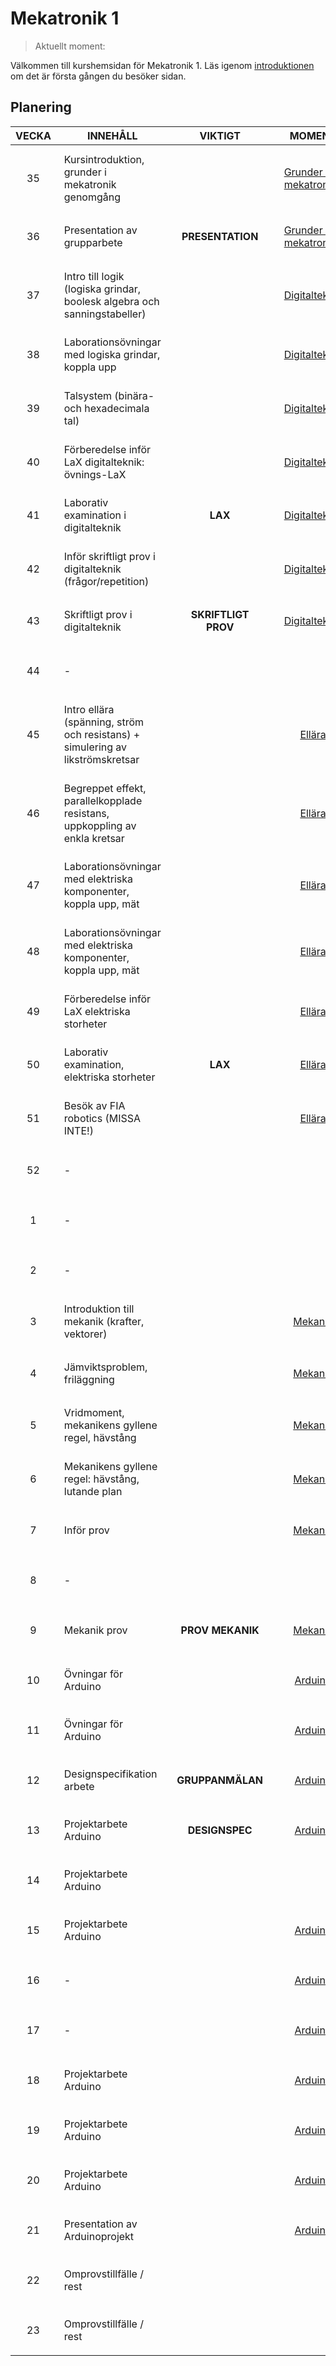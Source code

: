 <style>
td:nth-child(3) {
    font-weight: bold;
    text-align: center;
}
td:nth-child(1) {
    text-align: center;
}
td {
    height: 5em;
    padding: 0.8em !important;
}
td > a{
    display: flex;
    align-items: center;
    justify-content: center;
    height: 100%;
    padding: 0.5em;
}
tr#current-week{
  border: 5px color-mix(in srgb, var(--bg), orange 65%) solid;
  background-color: color-mix(in srgb, var(--bg), orange 30%);
}
</style>

# Mekatronik 1


> Aktuellt moment: <a id=current-moment></a>

Välkommen till kurshemsidan för Mekatronik 1. Läs igenom [introduktionen](/introduktion) om det är första gången du besöker sidan.

## Planering

| VECKA | INNEHÅLL                                                                      | VIKTIGT         | MOMENT                                        |
| ----- | ----------------------------------------------------------------------------- | --------------- | --------------------------------------------- |
| 35    | Kursintroduktion, grunder i mekatronik genomgång                              |                 | [Grunder i mekatronik](/grunder-i-mekatronik) |
| 36    | Presentation av grupparbete                                                   | PRESENTATION    | [Grunder i mekatronik](/grunder-i-mekatronik) |
| 37    | Intro till logik (logiska grindar, boolesk algebra och sanningstabeller)                                   |                 | [Digitalteknik](/digitalteknik)               |
| 38    | Laborationsövningar med logiska grindar, koppla upp                           |                 | [Digitalteknik](/digitalteknik)               |
| 39    | Talsystem (binära- och hexadecimala tal)  |                 | [Digitalteknik](/digitalteknik)               |
| 40    | Förberedelse inför LaX digitalteknik: övnings-LaX                             |                 | [Digitalteknik](/digitalteknik)               |
| 41    | Laborativ examination i digitalteknik                                         | LAX             | [Digitalteknik](/digitalteknik)               |
| 42    | Inför skriftligt prov i digitalteknik (frågor/repetition)                     |                 | [Digitalteknik](/digitalteknik)               |
| 43    | Skriftligt prov i digitalteknik                                               | SKRIFTLIGT PROV | [Digitalteknik](/digitalteknik)               |
| 44    | \-                                                                            |                 |                                               |
| 45    | Intro ellära (spänning, ström och resistans) + simulering av likströmskretsar |                 | [Ellära](/ellära)                             |
| 46    | Begreppet effekt, parallelkopplade resistans, uppkoppling av enkla kretsar    |                 | [Ellära](/ellära)                             |
| 47    | Laborationsövningar med elektriska komponenter, koppla upp, mät               |                 | [Ellära](/ellära)                             |
| 48    | Laborationsövningar med elektriska komponenter, koppla upp, mät               |                 | [Ellära](/ellära)                             |
| 49    | Förberedelse inför LaX elektriska storheter                                   |                 | [Ellära](/ellära)                             |
| 50    | Laborativ examination, elektriska storheter                                   | LAX             | [Ellära](/ellära)                             |
| 51    | Besök av FIA robotics (MISSA INTE!)                                           |                 | [Ellära](/ellära)                             |
| 52    | \-                                                                            |                 |                                               |
| 1     | \-                                                                            |                 |                                               |
| 2     | \-                                                                            |                 |                                               |
| 3     | Introduktion till mekanik (krafter, vektorer)                                 |                 | [Mekanik](/mekanik)                           |
| 4     | Jämviktsproblem, friläggning                                                  |                 | [Mekanik](/mekanik)                           |
| 5     | Vridmoment, mekanikens gyllene regel, hävstång                                |                 | [Mekanik](/mekanik)                           |
| 6     | Mekanikens gyllene regel: hävstång, lutande plan                              |                 | [Mekanik](/mekanik)                           |
| 7     | Inför prov                                                                    |                 | [Mekanik](/mekanik)                           |
| 8     | \-                                                                            |                 |                                               |
| 9     | Mekanik prov                                                                  | PROV MEKANIK    | [Mekanik](/mekanik)                           |
| 10    | Övningar för Arduino                                                          |                 | [Arduino](/arduino)                           |
| 11    | Övningar för Arduino                                                          |                 | [Arduino](/arduino)                           |
| 12    | Designspecifikation arbete                                                    | GRUPPANMÄLAN    | [Arduino](/arduino)                           |
| 13    | Projektarbete Arduino                                                         | DESIGNSPEC      | [Arduino](/arduino)                           |
| 14    | Projektarbete Arduino                                                         |                 |                                               |
| 15    | Projektarbete Arduino                                                         |                 | [Arduino](/arduino)                           |
| 16    | \-                                                                            |                 | [Arduino](/arduino)                           |
| 17    | \-                                                                            |                 | [Arduino](/arduino)                           |
| 18    | Projektarbete Arduino                                                         |                 | [Arduino](/arduino)                           |
| 19    | Projektarbete Arduino                                                         |                 | [Arduino](/arduino)                           |
| 20    | Projektarbete Arduino                                                         |                 | [Arduino](/arduino)                           |
| 21    | Presentation av Arduinoprojekt                                                |                 | [Arduino](/arduino)                           |
| 22    | Omprovstillfälle / rest                                                       |                 |                                               |
| 23    | Omprovstillfälle / rest                                                       |                 |                                               |

<script defer src=/planering.js>

